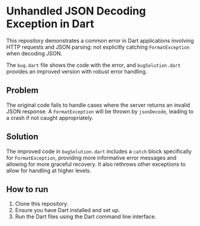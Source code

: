 # Unhandled JSON Decoding Exception in Dart

This repository demonstrates a common error in Dart applications involving HTTP requests and JSON parsing: not explicitly catching `FormatException` when decoding JSON.

The `bug.dart` file shows the code with the error, and `bugSolution.dart` provides an improved version with robust error handling.

## Problem

The original code fails to handle cases where the server returns an invalid JSON response.  A `FormatException` will be thrown by `jsonDecode`, leading to a crash if not caught appropriately.

## Solution

The improved code in `bugSolution.dart` includes a `catch` block specifically for `FormatException`, providing more informative error messages and allowing for more graceful recovery.  It also rethrows other exceptions to allow for handling at higher levels.

## How to run

1. Clone this repository.
2. Ensure you have Dart installed and set up.
3. Run the Dart files using the Dart command line interface.